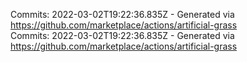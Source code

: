Commits: 2022-03-02T19:22:36.835Z - Generated via https://github.com/marketplace/actions/artificial-grass
<br>
Commits: 2022-03-02T19:22:36.835Z - Generated via https://github.com/marketplace/actions/artificial-grass
<br>
